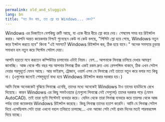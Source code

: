 ```yaml
---
permalink: old_and_sluggish
lang: bn
title: "যত দিন যায়, তত স্লো হয় Windows... কেন?"
---
```


Windows এর ডিজাইনে বেশকিছু ত্রুটি আছে, যা একে ধীরে ধীরে স্লো করে দেয়। শেষমেষ সময় হয় রিইন্সটল করার। আপনি অন্তত কয়েকবার নিশ্চই শুনেছেন কেউ না কেউ বলছে, "পিসিটা স্লো হয়ে গেছে, Windows নতুন করে ইন্সটল করতে হবে" কিংবা "এই সমস্যা? Windows রিইন্সটল কর, ঠিক হয়ে যাবে।" অনেক সমস্যার চূড়ান্ত সমাধান হল নতুন করে সিস্টেম সেটাপ দেয়া।

আপনি হয়তো মনে করতেন কম্পিউটার চালানোর এটাই নিয়ম। বেশ... আপনাকে লিনাক্স চালিয়ে দেখার আমন্ত্রণ জানাচ্ছি। আজ থেকে পাঁচ বছর পর আপনার লিনাক্স ঠিক একই রকম দ্রুত এবং রেসপন্সিভ থাকবে, ঠিক এখন সেটাপ দেয়ার পরমুহূর্তে যেমন আছে। আর ভাইরাস, ট্রোজান, ওয়ার্ম এসব যে লিনাক্সে নেই তাতো নতুন করে বলার মত কিছু না। (এগুলোর জন্যেই শেষমুহূর্তে বাধ্য হয়ে Windows রিইন্সটল করার দরকার হয়।)

আমি নিজে অনেককেই বুঝিয়ে লিনাক্সে এনেছি, তাদের মধ্যে অনেকেই Windows টাও তাদের হার্ডডিস্কে রেখে দিয়েছে। কারন Windows এর কিছু সফটওয়্যার (যেগুলো লিনাক্সে নেই সেগুলো) তাদের দরকার পড়ে (যেমন AutoCAD). তাই তারা দুটো সিস্টেমই ব্যবহার করে। যেদিন থেকে তারা লিনাক্স ব্যবহার করে তারপর থেকে আজ পর্যন্ত তারা কয়েকবার Windows রিইন্সটল করেছে। কিন্তু লিনাক্স তাদের হতাশ করেনি। আমি যে লিনাক্স সেটাপ দিয়ে এসেছিলাম সেটা তারা এখনো বহাল তবিয়তে চালাচ্ছে... এবং আজো সেটা সেই প্রথম দিনের মতই পারফরমেন্স দিয়ে যাচ্ছে।




